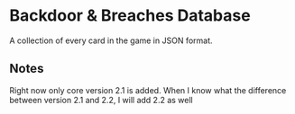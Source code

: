 # Backdoor & Breaches Database
A collection of every card in the game in JSON format. 


## Notes
Right now only core version 2.1 is added. When I know what the difference between version 2.1 and 2.2, I will add 2.2 as well